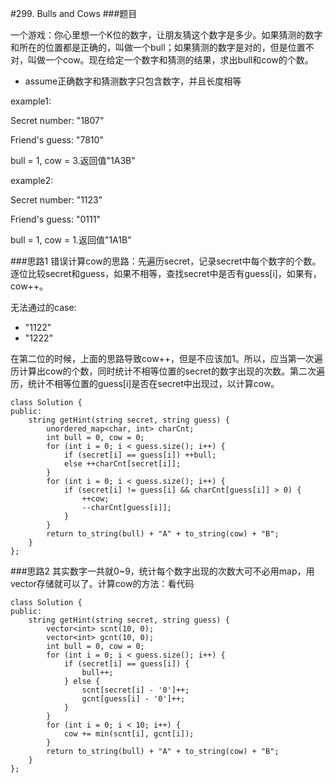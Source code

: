 #299. Bulls and Cows
###题目

一个游戏：你心里想一个K位的数字，让朋友猜这个数字是多少。如果猜测的数字和所在的位置都是正确的，叫做一个bull；如果猜测的数字是对的，但是位置不对，叫做一个cow。现在给定一个数字和猜测的结果，求出bull和cow的个数。

 - assume正确数字和猜测数字只包含数字，并且长度相等

example1:

Secret number:  "1807"

Friend's guess: "7810"

bull = 1, cow = 3.返回值"1A3B"

example2:

Secret number:  "1123"

Friend's guess: "0111"

bull = 1, cow = 1.返回值"1A1B"

###思路1
错误计算cow的思路：先遍历secret，记录secret中每个数字的个数。逐位比较secret和guess，如果不相等，查找secret中是否有guess[i]，如果有，cow++。

无法通过的case:
 - "1122"
 - "1222"
 
在第二位的时候，上面的思路导致cow++，但是不应该加1。所以，应当第一次遍历计算出cow的个数，同时统计不相等位置的secret的数字出现的次数。第二次遍历，统计不相等位置的guess[i]是否在secret中出现过，以计算cow。

```
class Solution {
public:
    string getHint(string secret, string guess) {
        unordered_map<char, int> charCnt;
        int bull = 0, cow = 0;
        for (int i = 0; i < guess.size(); i++) {
            if (secret[i] == guess[i]) ++bull;
            else ++charCnt[secret[i]];
        }
        for (int i = 0; i < guess.size(); i++) {
            if (secret[i] != guess[i] && charCnt[guess[i]] > 0) {
                ++cow;
                --charCnt[guess[i]];
            }
        }
        return to_string(bull) + "A" + to_string(cow) + "B";
    }
};

```
###思路2
其实数字一共就0~9，统计每个数字出现的次数大可不必用map，用vector存储就可以了。计算cow的方法：看代码
```
class Solution {
public:
    string getHint(string secret, string guess) {
        vector<int> scnt(10, 0);
        vector<int> gcnt(10, 0);
        int bull = 0, cow = 0;
        for (int i = 0; i < guess.size(); i++) {
            if (secret[i] == guess[i]) {
                bull++;
            } else {
                scnt[secret[i] - '0']++;
                gcnt[guess[i] - '0']++;
            }
        }
        for (int i = 0; i < 10; i++) {
            cow += min(scnt[i], gcnt[i]);
        }
        return to_string(bull) + "A" + to_string(cow) + "B";
    }
};
```
